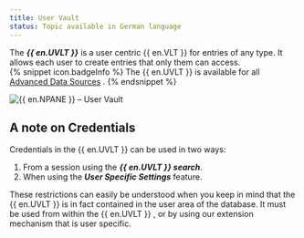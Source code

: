 ```yaml
---
title: User Vault
status: Topic available in German language
---
```

The ***{{ en.UVLT }}*** is a user centric {{ en.VLT }} for entries of any type. It allows each user to create entries that only them can access.  
{% snippet icon.badgeInfo %} 
The {{ en.UVLT }} is available for all [Advanced Data Sources](/rdm/windows/data-sources/data-sources-types/advanced-data-sources/) . 
{% endsnippet %}
 
![{{ en.NPANE }} – User Vault](https://webdevolutions.azureedge.net/docs/en/rdm/windows/clip11205.png) 

## A note on Credentials 

Credentials in the {{ en.UVLT }} can be used in two ways:  

1. From a session using the ***{{ en.UVLT }} search***. 
1. When using the ***User Specific Settings*** feature. 

These restrictions can easily be understood when you keep in mind that the {{ en.UVLT }} is in fact contained in the user area of the database. It must be used from within the {{ en.UVLT }} , or by using our extension mechanism that is user specific. 

